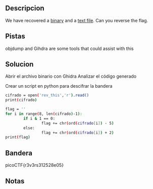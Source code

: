 ## Descripcion
We have recovered a [binary](https://jupiter.challenges.picoctf.org/static/48babf8f8c4c6b8baf336680ea5b9ddf/rev) and a [text file](https://jupiter.challenges.picoctf.org/static/48babf8f8c4c6b8baf336680ea5b9ddf/rev_this). Can you reverse the flag.

## Pistas
objdump and Gihdra are some tools that could assist with this

## Solucion
Abrir el archivo binario con Ghidra
Analizar el código generado

Crear un script en python para descifrar la bandera 
```bash
cifrado = open('rev_this','r').read()
print(cifrado)

flag = ''
for i in range(8, len(cifrado)-1):
        if i & 1 == 0:
                flag += chr(ord(cifrado[i]) - 5)
        else:
                flag += chr(ord(cifrado[i]) + 2)
print(flag)
```

## Bandera
picoCTF{r3v3rs312528e05}

## Notas



